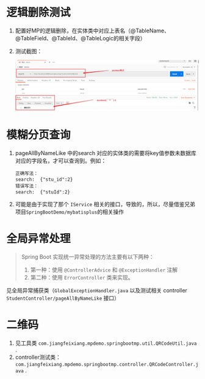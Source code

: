 # 逻辑删除测试
1. 配置好MP的逻辑删除，在实体类中对应上表名（@TableName、@TableField、@TableId、@TableLogic的相关字段）
2. 测试截图：

    ![测试图](mpdemo/src/main/resources/images/postman-test-deleteMapping.jpg)

# 模糊分页查询
1. pageAllByNameLike 中的search 对应的实体类的需要将key值参数未数据库对应的字段名，才可以查询到。例如：
    ```text
    正确写法：
    search:  {"stu_id":2}
    错误写法：
    search:  {"stuId":2}
    ```
2. 可能是由于实现了那个 `IService` 相关的接口，导致的，所以，尽量借鉴兄弟项目`SpringBootDemo/mybatisplus`的相关操作

# 全局异常处理
> Spring Boot 实现统一异常处理的方法主要有以下两种：
> 1. 第一种：使用 `@ControllerAdvice` 和 `@ExceptionHandler` 注解
> 2. 第二种：使用 `ErrorController` 类来实现。

见全局异常捕获类（`GlobalExceptionHandler.java` 以及测试相关 controller `StudentController/pageAllByNameLike` 接口）

# 二维码
1. 见工具类 `com.jiangfeixiang.mpdemo.springbootmp.util.QRCodeUtil.java` .
2. controller测试类：`com.jiangfeixiang.mpdemo.springbootmp.controller.QRCodeController.java` .
